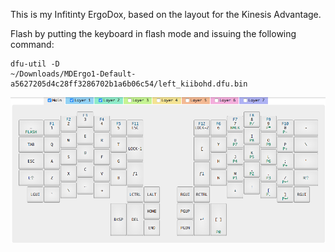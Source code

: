 This is my Infitinty ErgoDox, based on the layout for the Kinesis Advantage.

Flash by putting the keyboard in flash mode and issuing the following command:
```
dfu-util -D
~/Downloads/MDErgo1-Default-a5627205d4c28ff3286702b1a6b06c54/left_kiibohd.dfu.bin
```
![keymap](keymap.png)
